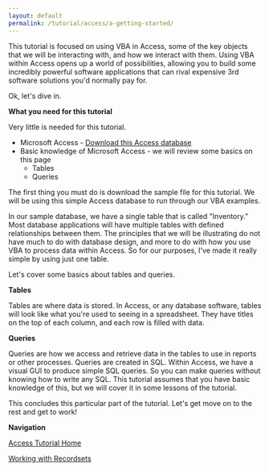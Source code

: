 ```yaml
---
layout: default
permalink: /tutorial/access/a-getting-started/
---
```


This tutorial is focused on using VBA in Access, some of the key objects that we will be interacting with, and how we interact with them.  Using VBA within Access opens up a world of possibilities, allowing you to build some incredibly powerful software applications that can rival expensive 3rd software solutions you'd normally pay for. 

Ok, let's dive in. 


**What you need for this tutorial**

Very little is needed for this tutorial. 

* Microsoft Access - [Download this Access database](/assets/files/SampleDB1.accdb)
* Basic knowledge of Microsoft Access - we will review some basics on this page
	* Tables
	* Queries


The first thing you must do is download the sample file for this tutorial.  We will be using this simple Access database to run through our VBA examples.  

In our sample database, we have a single table that is called "Inventory."  Most database applications will have multiple tables with defined relationships between them.  The principles that we will be illustrating do not have much to do with database design, and more to do with how you use VBA to process data within Access.  So for our purposes, I've made it really simple by using just one table. 

Let's cover some basics about tables and queries. 

**Tables**

Tables are where data is stored.  In Access, or any database software, tables will look like what you're used to seeing in a spreadsheet.  They have titles on the top of each column, and each row is filled with data.  

**Queries**

Queries are how we access and retrieve data in the tables to use in reports or other processes.  Queries are created in SQL.  Within Access, we have a visual GUI to produce simple SQL queries.  So you can make queries without knowing how to write any SQL.  This tutorial assumes that you have basic knowledge of this, but we will cover it in some lessons of the tutorial. 

This concludes this particular part of the tutorial.  Let's get move on to the rest and get to work!

**Navigation**

[Access Tutorial Home](/Access-VBA-Tutorial/)

[Working with Recordsets](/tutorial/access/a-recordset/)